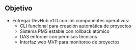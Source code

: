 ## Objetivo
- Entregar DevHub v1.0 con los componentes operativos:
  - CLI funcional para creación automática de proyectos
  - Sistema PMS estable con rollback atómico
  - DAS enforcer con permisos técnicos
  - Interfaz web MVP para monitoreo de proyectos